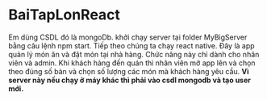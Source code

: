 # BaiTapLonReact
Em dùng CSDL đó là mongoDb. khởi chạy server tại folder MyBigServer bằng câu lệnh npm start.
Tiếp theo chúng ta chạy react native. Đây là app quản lý món ăn và đặt món tại nhà hàng. Chức năng này chỉ dành cho nhân viên và admin. Khi khách hàng đến quán thì nhân viên mở app lên và chọn theo đúng số bàn và chọn số lượng các món mà khách hàng yêu cầu. 
<b>Vì server này nếu chạy ở máy khác thì phải vào csdl mongodb và tạo user mới.<b>
  
